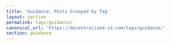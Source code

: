 ```yaml
---
title: 'Guidance: Posts Grouped by Tag'
layout: section
permalink: tags/guidance/
canonical_url: 'https://decentralized-id.com/tags/guidance/'
section: guidance
---
```

